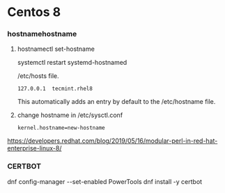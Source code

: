 Centos 8
========

### hostnamehostname

1. hostnamectl set-hostname <name>

    systemctl restart systemd-hostnamed

    /etc/hosts file.

    `127.0.0.1	tecmint.rhel8`

   This automatically adds an entry by default to the /etc/hostname file.

2. change hostname in /etc/sysctl.conf

    `kernel.hostname=new-hostname`

https://developers.redhat.com/blog/2019/05/16/modular-perl-in-red-hat-enterprise-linux-8/

### CERTBOT
dnf config-manager --set-enabled PowerTools
dnf install -y certbot
